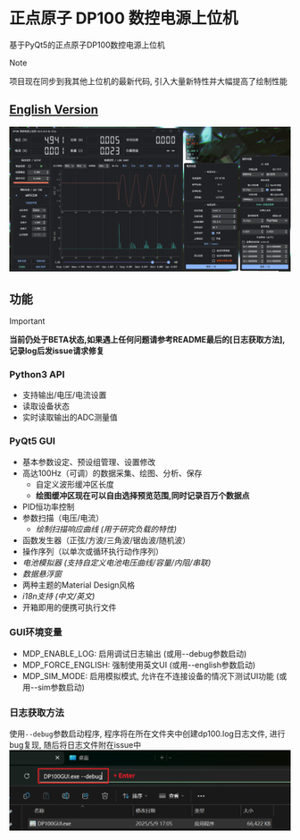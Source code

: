 # 正点原子 DP100 数控电源上位机

基于PyQt5的正点原子DP100数控电源上位机
> [!NOTE]
> 项目现在同步到我其他上位机的最新代码, 引入大量新特性并大幅提高了绘制性能

## **[English Version](./readme_EN.md)**

![1746780655831](image/readme/1746780655831.png)

## 功能

> [!IMPORTANT]
> **当前仍处于BETA状态,如果遇上任何问题请参考README最后的[日志获取方法],记录log后发issue请求修复**

### Python3 API

- 支持输出/电压/电流设置
- 读取设备状态
- 实时读取输出的ADC测量值

### PyQt5 GUI

- 基本参数设定、预设组管理、设置修改
- 高达100Hz（可调）的数据采集、绘图、分析、保存
  - 自定义波形缓冲区长度
  - **绘图缓冲区现在可以自由选择预览范围,同时记录百万个数据点**
- PID恒功率控制
- 参数扫描（电压/电流）
  - *绘制扫描响应曲线 (用于研究负载的特性)*
- 函数发生器（正弦/方波/三角波/锯齿波/随机波）
- 操作序列（以单次或循环执行动作序列）
- *电池模拟器 (支持自定义电池电压曲线/容量/内阻/串联)*
- *数据悬浮窗*
- 两种主题的Material Design风格
- *i18n支持 (中文/英文)*
- 开箱即用的便携可执行文件

### GUI环境变量

- MDP_ENABLE_LOG: 启用调试日志输出 (或用--debug参数启动)
- MDP_FORCE_ENGLISH: 强制使用英文UI (或用--english参数启动)
- MDP_SIM_MODE: 启用模拟模式, 允许在不连接设备的情况下测试UI功能 (或用--sim参数启动)

### 日志获取方法

使用`--debug`参数启动程序, 程序将在所在文件夹中创建dp100.log日志文件, 进行bug复现, 随后将日志文件附在issue中
![1746781629583](image/readme/1746781629583.png)
